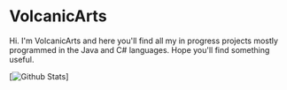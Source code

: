 # VolcanicArts

Hi. I'm VolcanicArts and here you'll find all my in progress projects mostly programmed in the Java and C# languages. Hope you'll find something useful.

[![Github Stats](https://github-readme-stats.vercel.app/api?username=volcanicarts&show_icons=true&count_private=true&theme=vision-friendly-dark&hide_border=true&custom_title=VolcanicArts'%20Github%20Stats&line_height=24)]

